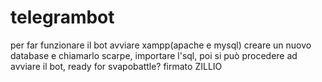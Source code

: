 # telegrambot
per far funzionare il bot avviare xampp(apache e mysql) creare un nuovo database e chiamarlo scarpe, importare l'sql, poi si può procedere ad avviare il bot, ready for svapobattle?
 firmato ZILLIO
